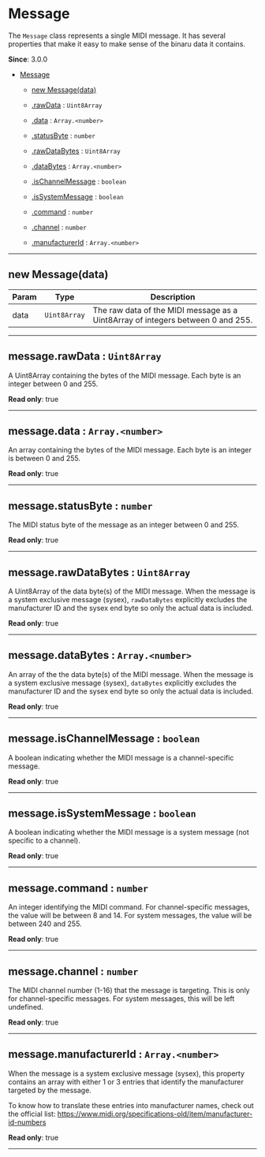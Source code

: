 <a name="Message"></a>

# Message
The `Message` class represents a single MIDI message. It has several properties that make it
easy to make sense of the binaru data it contains.

<!--**Kind**: global class  
-->
**Since**: 3.0.0  
<!--**License**: Apache-2.0  
-->


* [Message](#Message)

    * [new Message(data)](#new_Message_new)

    * [.rawData](#Message+rawData) : <code>Uint8Array</code>

    * [.data](#Message+data) : <code>Array.&lt;number&gt;</code>

    * [.statusByte](#Message+statusByte) : <code>number</code>

    * [.rawDataBytes](#Message+rawDataBytes) : <code>Uint8Array</code>

    * [.dataBytes](#Message+dataBytes) : <code>Array.&lt;number&gt;</code>

    * [.isChannelMessage](#Message+isChannelMessage) : <code>boolean</code>

    * [.isSystemMessage](#Message+isSystemMessage) : <code>boolean</code>

    * [.command](#Message+command) : <code>number</code>

    * [.channel](#Message+channel) : <code>number</code>

    * [.manufacturerId](#Message+manufacturerId) : <code>Array.&lt;number&gt;</code>


* * *

<a name="new_Message_new"></a>

## new Message(data)
<!---->
<!---->

| Param | Type | Description |
| --- | --- | --- |
| data | <code>Uint8Array</code> | The raw data of the MIDI message as a Uint8Array of integers between 0 and 255. |


* * *

<a name="Message+rawData"></a>

## message.rawData : <code>Uint8Array</code>
A Uint8Array containing the bytes of the MIDI message. Each byte is an integer between 0 and
255.

<!--**Kind**: instance property of [<code>Message</code>](#Message)  
-->
**Read only**: true  
<!---->

* * *

<a name="Message+data"></a>

## message.data : <code>Array.&lt;number&gt;</code>
An array containing the bytes of the MIDI message. Each byte is an integer is between 0 and
255.

<!--**Kind**: instance property of [<code>Message</code>](#Message)  
-->
**Read only**: true  
<!---->

* * *

<a name="Message+statusByte"></a>

## message.statusByte : <code>number</code>
The MIDI status byte of the message as an integer between 0 and 255.

<!--**Kind**: instance property of [<code>Message</code>](#Message)  
-->
**Read only**: true  
<!---->

* * *

<a name="Message+rawDataBytes"></a>

## message.rawDataBytes : <code>Uint8Array</code>
A Uint8Array of the data byte(s) of the MIDI message. When the message is a system exclusive
message (sysex), `rawDataBytes` explicitly excludes the manufacturer ID and the sysex end
byte so only the actual data is included.

<!--**Kind**: instance property of [<code>Message</code>](#Message)  
-->
**Read only**: true  
<!---->

* * *

<a name="Message+dataBytes"></a>

## message.dataBytes : <code>Array.&lt;number&gt;</code>
An array of the the data byte(s) of the MIDI message. When the message is a system exclusive
message (sysex), `dataBytes` explicitly excludes the manufacturer ID and the sysex end
byte so only the actual data is included.

<!--**Kind**: instance property of [<code>Message</code>](#Message)  
-->
**Read only**: true  
<!---->

* * *

<a name="Message+isChannelMessage"></a>

## message.isChannelMessage : <code>boolean</code>
A boolean indicating whether the MIDI message is a channel-specific message.

<!--**Kind**: instance property of [<code>Message</code>](#Message)  
-->
**Read only**: true  
<!---->

* * *

<a name="Message+isSystemMessage"></a>

## message.isSystemMessage : <code>boolean</code>
A boolean indicating whether the MIDI message is a system message (not specific to a
channel).

<!--**Kind**: instance property of [<code>Message</code>](#Message)  
-->
**Read only**: true  
<!---->

* * *

<a name="Message+command"></a>

## message.command : <code>number</code>
An integer identifying the MIDI command. For channel-specific messages, the value will be
between 8 and 14. For system messages, the value will be between 240 and 255.

<!--**Kind**: instance property of [<code>Message</code>](#Message)  
-->
**Read only**: true  
<!---->

* * *

<a name="Message+channel"></a>

## message.channel : <code>number</code>
The MIDI channel number (1-16) that the message is targeting. This is only for
channel-specific messages. For system messages, this will be left undefined.

<!--**Kind**: instance property of [<code>Message</code>](#Message)  
-->
**Read only**: true  
<!---->

* * *

<a name="Message+manufacturerId"></a>

## message.manufacturerId : <code>Array.&lt;number&gt;</code>
When the message is a system exclusive message (sysex), this property contains an array with
either 1 or 3 entries that identify the manufacturer targeted by the message.

To know how to translate these entries into manufacturer names, check out the official list:
https://www.midi.org/specifications-old/item/manufacturer-id-numbers

<!--**Kind**: instance property of [<code>Message</code>](#Message)  
-->
**Read only**: true  
<!---->

* * *

